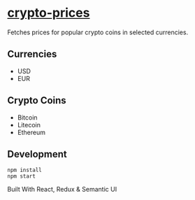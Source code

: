 # [crypto-prices](http://nbodd.github.io/crypto-prices)

Fetches prices for popular crypto coins in selected currencies.

## Currencies
* USD
* EUR

## Crypto Coins
* Bitcoin
* Litecoin
* Ethereum

## Development 
````
npm install 
npm start
````

Built With React, Redux & Semantic UI
